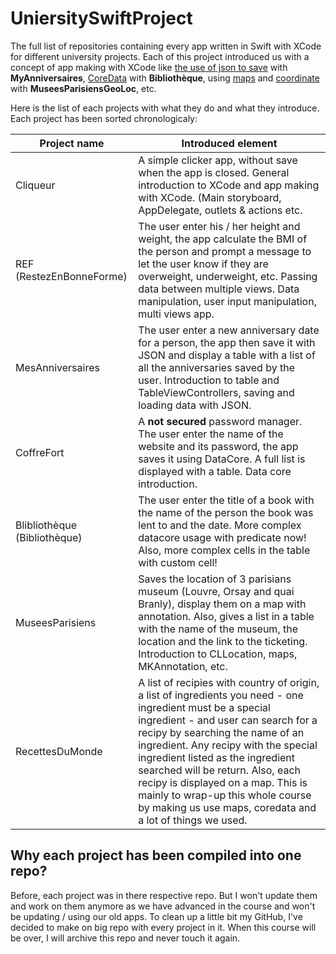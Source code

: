 # UniersitySwiftProject
The full list of repositories containing every app written in Swift with XCode for different university projects.
Each of this project introduced us with a concept of app making with XCode like <u>the use of json to save</u> with **MyAnniversaires**, <u>CoreData</u> with **Bibliothèque**, using <u>maps</u> and <u>coordinate</u> with **MuseesParisiensGeoLoc**, etc.

Here is the list of each projects with what they do and what they introduce. Each project has been sorted chronologicaly:

| Project name                 	| Introduced element                                                                                                                                                                                                                                                           	|
|------------------------------	|------------------------------------------------------------------------------------------------------------------------------------------------------------------------------------------------------------------------------------------------------------------------------	|
| Cliqueur                     	| A simple clicker app, without save when the app is closed. General introduction to XCode and app making with XCode. (Main storyboard, AppDelegate, outlets & actions etc.                                                                                                    	|
| REF (RestezEnBonneForme)     	| The user enter his / her height and weight, the app calculate the BMI of the person and prompt a message to let the user know if they are overweight, underweight, etc. Passing data between multiple views. Data manipulation, user input manipulation, multi views app.    	|
| MesAnniversaires             	| The user enter a new anniversary date for a person, the app then save it with JSON and display a table with a list of all the anniversaries saved by the user. Introduction to table and TableViewControllers, saving and loading data with JSON.                            	|
| CoffreFort                   	| A **not secured** password manager. The user enter the name of the website and its password, the app saves it using DataCore. A full list is displayed with a table. Data core introduction.                                                                                 	|
| Blibliothèque (Bibliothèque) 	| The user enter the title of a book with the name of the person the book was lent to and the date. More complex datacore usage with predicate now! Also, more complex cells in the table with custom cell!                                                                    	|
| MuseesParisiens              	| Saves the location of 3 parisians museum (Louvre, Orsay and quai Branly), display them on a map with annotation. Also, gives a list in a table with the name of the museum, the location and the link to the ticketing. Introduction to CLLocation, maps, MKAnnotation, etc. 	|
| RecettesDuMonde             	| A list of recipies with country of origin, a list of ingredients you need - one ingredient must be a special ingredient - and user can search for a recipy by searching the name of an ingredient. Any recipy with the special ingredient listed as the ingredient searched will be return. Also, each recipy is displayed on a map. This is mainly to wrap-up this whole course by making us use maps, coredata and a lot of things we used.|

## Why each project has been compiled into one repo?
Before, each project was in there respective repo. But I won't update them and work on them anymore as we have advanced in the course and won't be updating / using our old apps. To clean up a little bit my GitHub, I've decided to make on big repo with every project in it. When this course will be over, I will archive this repo and never touch it again.
